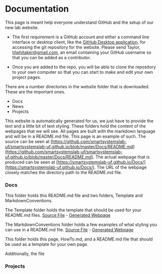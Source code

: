 # Documentation

This page is meant help everyone understand GitHub and the setup of our new lab website.

- The first requirement is a GitHub account and either a command line interface or desktop client, like the [GitHub Desktop application](https://desktop.github.com), for accessing the git repository for the website. Please send Taylor, tjlwhitaker@gmail.com, an email containing your GitHub username so that you can be added as a contributor.

- Once you are added to the repo, you will be able to clone the repository to your own computer so that you can start to make and edit your own project pages.

There are a number directories in the website folder that is downloaded. These are the important ones.
- Docs
- News
- Projects


This website is automatically generated for us, we just have to provide the text and a little bit of text styling. These folders hold the content of the webpages that we will see. All pages are built with the markdown language and will be in a README.md file. This page is an example of such. The source can be seen at [https://github.com/smartsystemslab-uf/smartsystemslab-uf.github.io/blob/master/Docs/README.md](https://github.com/smartsystemslab-uf/smartsystemslab-uf.github.io/blob/master/Docs/README.md). The actual webpage that is produced can be seen at [https://smartsystemslab-uf.github.io/Docs/](https://smartsystemslab-uf.github.io/Docs/). The URL of the webpage closely matches the directory path to the README.md file.


### Docs

This folder holds this README.md file and two folders, Template and MarkdownConventions.

The Template folder holds the template that should be used for your README.md files. [Source File](https://github.com/smartsystemslab-uf/smartsystemslab-uf.github.io/blob/master/Docs/Template/README.md) - [Generated Webpage](https://smartsystemslab-uf.github.io/Docs/Template/)

The MarkdownConventions folder holds a few examples of what styling you can use in a README.md file. [Source File](https://github.com/smartsystemslab-uf/smartsystemslab-uf.github.io/blob/master/Docs/MarkdownConventions/README.md) - [Generated Webpage](https://smartsystemslab-uf.github.io/Docs/MarkdownConventions/)


This folder holds this page, HowTo.md, and a README.md file that should be used as a template for your own page.

Additionally, the file


### Projects
